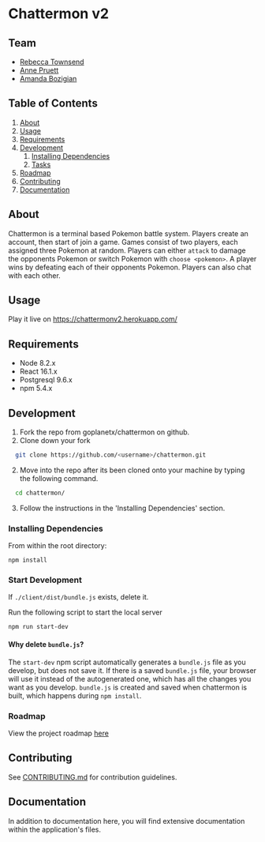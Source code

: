 # Chattermon v2

## Team

  - [Rebecca Townsend](https://github.com/rtownsend722)
  - [Anne Pruett](https://github.com/ladyshaitan)
  - [Amanda Bozigian](https://github.com/amboz)

## Table of Contents

1. [About](#about)
1. [Usage](#usage)
1. [Requirements](#requirements)
1. [Development](#development)
    1. [Installing Dependencies](#installing-dependencies)
    1. [Tasks](#tasks)
1. [Roadmap](#roadmap)
1. [Contributing](#contributing)
1. [Documentation](#documentation)

## About
Chattermon is a terminal based Pokemon battle system. Players create an account, then start of join a game. Games consist of two players, each assigned three Pokemon at random. Players can either `attack` to damage the opponents Pokemon or switch Pokemon with `choose <pokemon>`. A player wins by defeating each of their opponents Pokemon. Players can also chat with each other.

## Usage

Play it live on https://chattermonv2.herokuapp.com/

## Requirements

- Node 8.2.x
- React 16.1.x
- Postgresql 9.6.x
- npm 5.4.x

## Development

1. Fork the repo from goplanetx/chattermon on github.
2. Clone down your fork
  ```sh
    git clone https://github.com/<username>/chattermon.git
  ```
2. Move into the repo after its been cloned onto your machine by typing the following command.
  ```sh
    cd chattermon/
  ```
3. Follow the instructions in the 'Installing Dependencies' section.

### Installing Dependencies

From within the root directory:

```
npm install
```
### Start Development

If `./client/dist/bundle.js` exists, delete it.

Run the following script to start the local server
```
npm run start-dev
```

#### Why delete `bundle.js`?

The `start-dev` npm script automatically generates a `bundle.js` file as you develop, but does not save it. If there is a saved `bundle.js` file, your browser will use it instead of the autogenerated one, which has all the changes you want as you develop. `bundle.js` is created and saved when chattermon is built, which happens during `npm install`.

### Roadmap

View the project roadmap [here](https://docs.google.com/document/d/1mBfAHCNSak541w8oDZowPDuxSAd0IjmPGGBrvBIoqh0/edit)


## Contributing

See [CONTRIBUTING.md](CONTRIBUTING.md) for contribution guidelines.

## Documentation

In addition to documentation here, you will find extensive documentation within the application's files.
